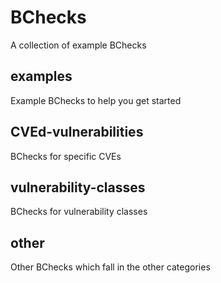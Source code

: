 # BChecks

A collection of example BChecks

## examples
Example BChecks to help you get started

## CVEd-vulnerabilities
BChecks for specific CVEs

## vulnerability-classes
BChecks for vulnerability classes

## other
Other BChecks which fall in the other categories

